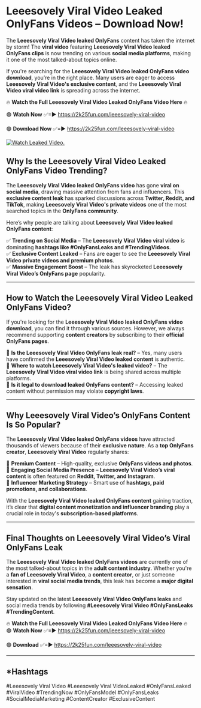 # Leeesovely Viral Video Leaked OnlyFans Videos – Download Now!

The **Leeesovely Viral Video leaked OnlyFans** content has taken the internet by storm! The **viral video** featuring **Leeesovely Viral Video leaked OnlyFans clips** is now trending on various **social media platforms**, making it one of the most talked-about topics online.  

If you're searching for the **Leeesovely Viral Video leaked OnlyFans video download**, you’re in the right place. Many users are eager to access **Leeesovely Viral Video's exclusive content**, and the **Leeesovely Viral Video viral video link** is spreading across the internet.  

🔥 **Watch the Full Leeesovely Viral Video Leaked OnlyFans Video Here** 🔥  

🟢 **Watch Now** ✅=► https://2k25fun.com/leeesovely-viral-video

🟢 **Download Now** ✅=► https://2k25fun.com/leeesovely-viral-video

[![Watch Leaked Video.](https://miro.medium.com/v2/resize:fit:828/format:webp/1*cilzJN44JGOrTw9NJCrNHA.gif "Watch Leaked Video")](https://2k25fun.com/leeesovely-viral-video)

## **Why Is the Leeesovely Viral Video Leaked OnlyFans Video Trending?**  

The **Leeesovely Viral Video leaked OnlyFans video** has gone **viral on social media**, drawing massive attention from fans and influencers. This **exclusive content leak** has sparked discussions across **Twitter, Reddit, and TikTok**, making **Leeesovely Viral Video's private videos** one of the most searched topics in the **OnlyFans community**.  

Here’s why people are talking about **Leeesovely Viral Video leaked OnlyFans content**:  

✅ **Trending on Social Media** – The **Leeesovely Viral Video viral video** is dominating **hashtags like #OnlyFansLeaks and #TrendingVideos**.  
✅ **Exclusive Content Leaked** – Fans are eager to see the **Leeesovely Viral Video private videos and premium photos**.  
✅ **Massive Engagement Boost** – The leak has skyrocketed **Leeesovely Viral Video’s OnlyFans page** popularity.  

---

## **How to Watch the Leeesovely Viral Video Leaked OnlyFans Video?**  

If you're looking for the **Leeesovely Viral Video leaked OnlyFans video download**, you can find it through various sources. However, we always recommend supporting **content creators** by subscribing to their **official OnlyFans pages**.  

🔹 **Is the Leeesovely Viral Video OnlyFans leak real?** – Yes, many users have confirmed the **Leeesovely Viral Video leaked content** is authentic.  
🔹 **Where to watch Leeesovely Viral Video's leaked video?** – The **Leeesovely Viral Video viral video link** is being shared across multiple platforms.  
🔹 **Is it legal to download leaked OnlyFans content?** – Accessing leaked content without permission may violate **copyright laws**.  

---

## **Why Leeesovely Viral Video’s OnlyFans Content Is So Popular?**  

The **Leeesovely Viral Video leaked OnlyFans videos** have attracted thousands of viewers because of their **exclusive nature**. As a **top OnlyFans creator**, **Leeesovely Viral Video** regularly shares:  

📌 **Premium Content** – High-quality, exclusive **OnlyFans videos and photos**.  
📌 **Engaging Social Media Presence** – **Leeesovely Viral Video’s viral content** is often featured on **Reddit, Twitter, and Instagram**.  
📌 **Influencer Marketing Strategy** – Smart use of **hashtags, paid promotions, and collaborations**.  

With the **Leeesovely Viral Video leaked OnlyFans content** gaining traction, it’s clear that **digital content monetization and influencer branding** play a crucial role in today's **subscription-based platforms**.  

---

## **Final Thoughts on Leeesovely Viral Video’s Viral OnlyFans Leak**  

The **Leeesovely Viral Video leaked OnlyFans videos** are currently one of the most talked-about topics in the **adult content industry**. Whether you're a **fan of Leeesovely Viral Video**, a **content creator**, or just someone interested in **viral social media trends**, this leak has become a **major digital sensation**.  

Stay updated on the latest **Leeesovely Viral Video OnlyFans leaks** and social media trends by following **#Leeesovely Viral Video #OnlyFansLeaks #TrendingContent**.  

🔥 **Watch the Full Leeesovely Viral Video Leaked OnlyFans Video Here** 🔥  
🟢 **Watch Now** ✅=► https://2k25fun.com/leeesovely-viral-video

🟢 **Download** ✅=► https://2k25fun.com/leeesovely-viral-video

---

## *Hashtags
#Leeesovely Viral Video #Leeesovely Viral VideoLeaked #OnlyFansLeaked #ViralVideo #TrendingNow #OnlyFansModel #OnlyFansLeaks #SocialMediaMarketing #ContentCreator #ExclusiveContent  